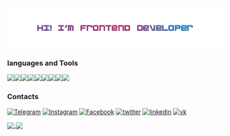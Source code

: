 ![Header](https://github.com/UshakovDmitry/UshakovDmitry/blob/main/nicenice.gif)

### languages and Tools

<img src="https://img.shields.io/badge/HTML-485660?style=for-the-badge&logo=HTML5&logoColor="/><img src="https://img.shields.io/badge/CSS-485660?style=for-the-badge&logo=CSS3&logoColor=1E90FF"/><img src="https://img.shields.io/badge/sass-485660?style=for-the-badge&logo=sass&logoColor=#CC6699"/><img src="https://img.shields.io/badge/JavaScript-485660?style=for-the-badge&logo=JavaScript&logoColor=FFFF00"/><img src="https://img.shields.io/badge/react-485660?style=for-the-badge&logo=React&logoColor=00FFFF"/><img src="https://img.shields.io/badge/Typescript-485660?style=for-the-badge&logo=typescript&logoColor=#####3178C6"/><img src="https://img.shields.io/badge/webpack-485660?style=for-the-badge&logo=webpack&logoColor=##8DD6F9"/><img src="https://img.shields.io/badge/git-485660?style=for-the-badge&logo=git&logoColor=###F05032"/><img src="https://img.shields.io/badge/github-485660?style=for-the-badge&logo=github&logoColor=####181717"/> 

### Contacts

[![Telegram](https://img.shields.io/badge/-Telegram-485660?style=for-the-badge&logo=Telegram)](https://t.me/Mobil_08)
[![Instagram](https://img.shields.io/badge/-Instagram-485660?style=for-the-badge&logo=Instagram)](https://www.instagram.com/ushakov.08/)
[![Facebook](https://img.shields.io/badge/-Facebook-485660?style=for-the-badge&logo=Facebook)](https://www.facebook.com/profile.php?id485660=100004233817312)
[![twitter](https://img.shields.io/badge/-twitter-485660?style=for-the-badge&logo=twitter)](https://twitter.com/frontend_mobile)
[![linkedin](https://img.shields.io/badge/-linkedin-485660?style=for-the-badge&logo=linkedin)](https://www.linkedin.com/in/dmitry-ushakov-016438255/)
[![vk](https://img.shields.io/badge/-Вконтакте-485660?style=for-the-badge&logo=vk)](https://vk.com/ushakov_08)

<a href="">
  <img align = "center" src="https://github-readme-stats.vercel.app/api?username=UshakovDmitry&card_width=450&theme=cobalt" />
</a>
 <a href="">
  <img align = "center" src="https://github-readme-stats.vercel.app/api/top-langs/?username=UshakovDmitry&layout=compact&card_width=340&theme=cobalt" />
</a>


